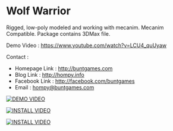 Wolf Warrior
============

Rigged, low-poly modeled and working with mecanim.
Mecanim Compatible.
Package contains 3DMax file.

Demo Video : https://www.youtube.com/watch?v=LCU4_quUyaw

Contact :
- Homepage Link : http://buntgames.com
- Blog Link : http://hompy.info
- Facebook Link : http://facebook.com/buntgames
- Email : hompy@buntgames.com


[![DEMO VIDEO](http://img.youtube.com/vi/LCU4_quUyaw/0.jpg)](http://www.youtube.com/watch?v=LCU4_quUyaw)


[![INSTALL VIDEO](http://img.youtube.com/vi/E7oWrSpjGls/0.jpg)](http://www.youtube.com/watch?v=E7oWrSpjGls)


[![INSTALL VIDEO](http://img.youtube.com/vi/9IcwD9ZB5nM/0.jpg)](http://www.youtube.com/watch?v=9IcwD9ZB5nM)
